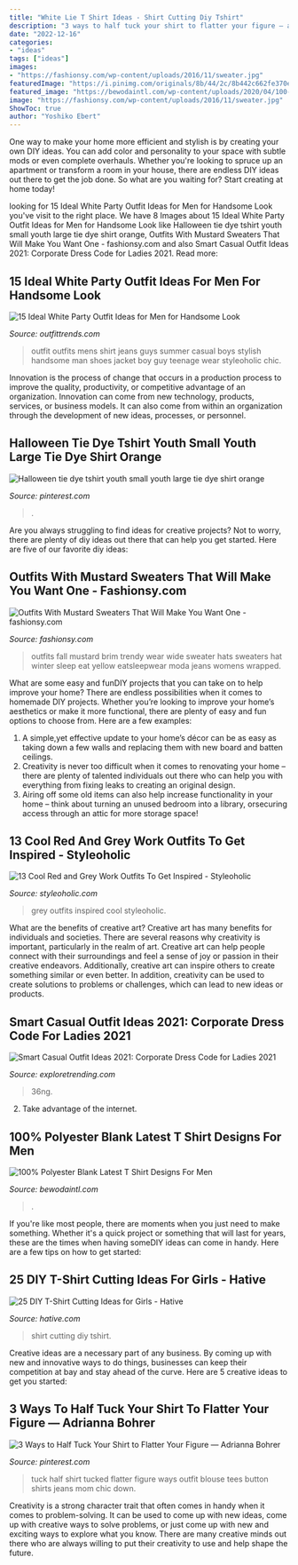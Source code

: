 ```yaml
---
title: "White Lie T Shirt Ideas - Shirt Cutting Diy Tshirt"
description: "3 ways to half tuck your shirt to flatter your figure — adrianna bohrer"
date: "2022-12-16"
categories:
- "ideas"
tags: ["ideas"]
images:
- "https://fashionsy.com/wp-content/uploads/2016/11/sweater.jpg"
featuredImage: "https://i.pinimg.com/originals/8b/44/2c/8b442c662fe370e0633df14fe100ec48.jpg"
featured_image: "https://bewodaintl.com/wp-content/uploads/2020/04/100-Polyester-blank-latest-tshirt-designs-for-men-1.jpg"
image: "https://fashionsy.com/wp-content/uploads/2016/11/sweater.jpg"
ShowToc: true
author: "Yoshiko Ebert"
---
```



One way to make your home more efficient and stylish is by creating your own DIY ideas. You can add color and personality to your space with subtle mods or even complete overhauls. Whether you're looking to spruce up an apartment or transform a room in your house, there are endless DIY ideas out there to get the job done. So what are you waiting for? Start creating at home today!

	

		
looking for 15 Ideal White Party Outfit Ideas for Men for Handsome Look you've visit to the right place. We have 8 Images about 15 Ideal White Party Outfit Ideas for Men for Handsome Look like Halloween tie dye tshirt youth small youth large tie dye shirt orange, Outfits With Mustard Sweaters That Will Make You Want One - fashionsy.com and also Smart Casual Outfit Ideas 2021: Corporate Dress Code for Ladies 2021. Read more:
		
    
## 15 Ideal White Party Outfit Ideas For Men For Handsome Look

<img loading=lazy src="https://www.outfittrends.com/wp-content/uploads/2015/08/b947ddfab5b8221820dfc29561cb006e.jpg" onerror="this.onerror=null;this.src='https://tse1.mm.bing.net/th?id=OIP.S14tA7t7H6KVSi4O1KUnpAAAAA&amp;pid=15.1';" alt="15 Ideal White Party Outfit Ideas for Men for Handsome Look">

_Source: outfittrends.com_

>outfit outfits mens shirt jeans guys summer casual boys stylish handsome man shoes jacket boy guy teenage wear styleoholic chic. 

	

Innovation is the process of change that occurs in a production process to improve the quality, productivity, or competitive advantage of an organization. Innovation can come from new technology, products, services, or business models. It can also come from within an organization through the development of new ideas, processes, or personnel.

    
## Halloween Tie Dye Tshirt Youth Small Youth Large Tie Dye Shirt Orange

<img loading=lazy src="https://i.pinimg.com/originals/8b/44/2c/8b442c662fe370e0633df14fe100ec48.jpg" onerror="this.onerror=null;this.src='https://tse1.mm.bing.net/th?id=OIP.t2ZUNoIbYI0N0CalbAPw6QHaJ4&amp;pid=15.1';" alt="Halloween tie dye tshirt youth small youth large tie dye shirt orange">

_Source: pinterest.com_

>. 

	

Are you always struggling to find ideas for creative projects? Not to worry, there are plenty of diy ideas out there that can help you get started. Here are five of our favorite diy ideas: 

    
## Outfits With Mustard Sweaters That Will Make You Want One - Fashionsy.com

<img loading=lazy src="https://fashionsy.com/wp-content/uploads/2016/11/sweater.jpg" onerror="this.onerror=null;this.src='https://tse3.mm.bing.net/th?id=OIP.oMrwUhNktUkZxSYuxNpIQgHaLJ&amp;pid=15.1';" alt="Outfits With Mustard Sweaters That Will Make You Want One - fashionsy.com">

_Source: fashionsy.com_

>outfits fall mustard brim trendy wear wide sweater hats sweaters hat winter sleep eat yellow eatsleepwear moda jeans womens wrapped. 

	

What are some easy and funDIY projects that you can take on to help improve your home?
There are endless possibilities when it comes to homemade DIY projects. Whether you’re looking to improve your home’s aesthetics or make it more functional, there are plenty of easy and fun options to choose from. Here are a few examples: 
1. A simple,yet effective update to your home’s décor can be as easy as taking down a few walls and replacing them with new board and batten ceilings. 
2. Creativity is never too difficult when it comes to renovating your home – there are plenty of talented individuals out there who can help you with everything from fixing leaks to creating an original design. 
3. Airing off some old items can also help increase functionality in your home – think about turning an unused bedroom into a library, orsecuring access through an attic for more storage space!

    
## 13 Cool Red And Grey Work Outfits To Get Inspired - Styleoholic

<img loading=lazy src="https://i.styleoholic.com/cool-red-and-grey-work-outfits-to-get-inspired-5-500x713.jpg" onerror="this.onerror=null;this.src='https://tse1.mm.bing.net/th?id=OIP.wpfTe9ScI0Ovxp0wcYtY4AHaKj&amp;pid=15.1';" alt="13 Cool Red and Grey Work Outfits To Get Inspired - Styleoholic">

_Source: styleoholic.com_

>grey outfits inspired cool styleoholic. 

	

What are the benefits of creative art?
Creative art has many benefits for individuals and societies. There are several reasons why creativity is important, particularly in the realm of art. Creative art can help people connect with their surroundings and feel a sense of joy or passion in their creative endeavors. Additionally, creative art can inspire others to create something similar or even better. In addition, creativity can be used to create solutions to problems or challenges, which can lead to new ideas or products.

    
## Smart Casual Outfit Ideas 2021: Corporate Dress Code For Ladies 2021

<img loading=lazy src="https://www.exploretrending.com/wp-content/uploads/2021/06/Smart-Casual-Outfit-Ideas-2021_-Corporate-Dress-Code-for-Ladies-2021005.jpg" onerror="this.onerror=null;this.src='https://tse2.mm.bing.net/th?id=OIP.-eIkPETERfxyJ3yD_4976AHaJA&amp;pid=15.1';" alt="Smart Casual Outfit Ideas 2021: Corporate Dress Code for Ladies 2021">

_Source: exploretrending.com_

>36ng. 

	

2. Take advantage of the internet.

    
## 100% Polyester Blank Latest T Shirt Designs For Men

<img loading=lazy src="https://bewodaintl.com/wp-content/uploads/2020/04/100-Polyester-blank-latest-tshirt-designs-for-men-1.jpg" onerror="this.onerror=null;this.src='https://tse2.mm.bing.net/th?id=OIP.SPOGa2bkT1w2qHH9vZoaJgHaJd&amp;pid=15.1';" alt="100% Polyester Blank Latest T Shirt Designs For Men">

_Source: bewodaintl.com_

>. 

	

If you're like most people, there are moments when you just need to make something. Whether it's a quick project or something that will last for years, these are the times when having someDIY ideas can come in handy. Here are a few tips on how to get started:

    
## 25 DIY T-Shirt Cutting Ideas For Girls - Hative

<img loading=lazy src="https://hative.com/wp-content/uploads/2014/11/diy-tshirt-cutting-ideas/13-white-t-shirt-cutting.jpg" onerror="this.onerror=null;this.src='https://tse2.mm.bing.net/th?id=OIP.C9qucQRicgAfY3Z0SawUuQHaLH&amp;pid=15.1';" alt="25 DIY T-Shirt Cutting Ideas for Girls - Hative">

_Source: hative.com_

>shirt cutting diy tshirt. 

	

Creative ideas are a necessary part of any business. By coming up with new and innovative ways to do things, businesses can keep their competition at bay and stay ahead of the curve. Here are 5 creative ideas to get you started:

    
## 3 Ways To Half Tuck Your Shirt To Flatter Your Figure — Adrianna Bohrer

<img loading=lazy src="https://i.pinimg.com/736x/0c/d4/6c/0cd46cec7c0e13fb5c317d21c5761530.jpg" onerror="this.onerror=null;this.src='https://tse3.mm.bing.net/th?id=OIP.RlA9LfDrdZQIXL6gGBtSJwHaLG&amp;pid=15.1';" alt="3 Ways to Half Tuck Your Shirt to Flatter Your Figure — Adrianna Bohrer">

_Source: pinterest.com_

>tuck half shirt tucked flatter figure ways outfit blouse tees button shirts jeans mom chic down. 

	

Creativity is a strong character trait that often comes in handy when it comes to problem-solving. It can be used to come up with new ideas, come up with creative ways to solve problems, or just come up with new and exciting ways to explore what you know. There are many creative minds out there who are always willing to put their creativity to use and help shape the future.

